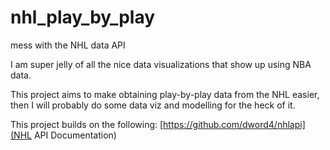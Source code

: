 # nhl_play_by_play
mess with the NHL data API

I am super jelly of all the nice data visualizations that show up using NBA data.  

This project aims to make obtaining play-by-play data from the NHL easier, then I will probably do some data viz and modelling for the heck of it.

This project builds on the following:
[https://github.com/dword4/nhlapi](NHL API Documentation)

